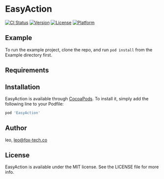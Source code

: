 # EasyAction

[![CI Status](https://img.shields.io/travis/leo/EasyAction.svg?style=flat)](https://travis-ci.org/leo/EasyAction)
[![Version](https://img.shields.io/cocoapods/v/EasyAction.svg?style=flat)](https://cocoapods.org/pods/EasyAction)
[![License](https://img.shields.io/cocoapods/l/EasyAction.svg?style=flat)](https://cocoapods.org/pods/EasyAction)
[![Platform](https://img.shields.io/cocoapods/p/EasyAction.svg?style=flat)](https://cocoapods.org/pods/EasyAction)

## Example

To run the example project, clone the repo, and run `pod install` from the Example directory first.

## Requirements

## Installation

EasyAction is available through [CocoaPods](https://cocoapods.org). To install
it, simply add the following line to your Podfile:

```ruby
pod 'EasyAction'
```

## Author

leo, leo@fox-tech.co

## License

EasyAction is available under the MIT license. See the LICENSE file for more info.
